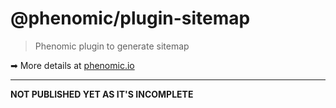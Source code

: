 # @phenomic/plugin-sitemap

> Phenomic plugin to generate sitemap

➡ More details at [phenomic.io](https://phenomic.io/)

---

**NOT PUBLISHED YET AS IT'S INCOMPLETE**

